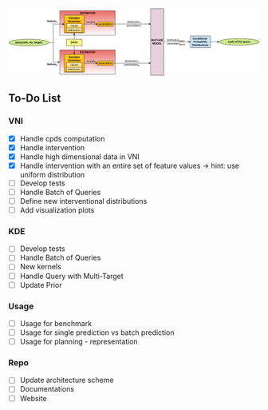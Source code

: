 
![Architecture](architecture.png)

## To-Do List

### VNI
- [x] Handle cpds computation
- [x] Handle intervention
- [x] Handle high dimensional data in VNI
- [x] Handle intervention with an entire set of feature values -> hint: use uniform distribution
- [ ] Develop tests
- [ ] Handle Batch of Queries
- [ ] Define new interventional distributions
- [ ] Add visualization plots

### KDE
- [ ] Develop tests
- [ ] Handle Batch of Queries
- [ ] New kernels
- [ ] Handle Query with Multi-Target
- [ ] Update Prior

### Usage
- [ ] Usage for benchmark
- [ ] Usage for single prediction vs batch prediction
- [ ] Usage for planning - representation

### Repo
- [ ] Update architecture scheme
- [ ] Documentations
- [ ] Website
